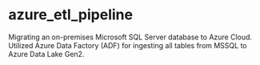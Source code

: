 # azure_etl_pipeline
Migrating an on-premises Microsoft SQL Server database to Azure Cloud.  Utilized Azure Data Factory (ADF) for ingesting all tables from MSSQL to Azure Data Lake Gen2.
